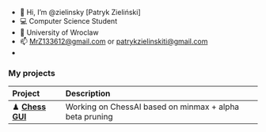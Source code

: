 - 👋 Hi, I’m @zielinsky [Patryk Zieliński]
- 💻 Computer Science Student
- 🏫 University of Wroclaw
- 📫 MrZ133612@gmail.com or patrykzielinskiti@gmail.com
- 
### My projects
|**Project**|**Description**|
|:---|:---|
|♟ **[Chess GUI](https:/github.com/zielinsky/chess)**|Working on ChessAI based on minmax + alpha beta pruning|

<!---
zielinsky/zielinsky is a ✨ special ✨ repository because its `README.md` (this file) appears on your GitHub profile.
You can click the Preview link to take a look at your changes.
--->
